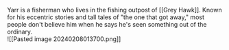 Yarr is a fisherman who lives in the fishing outpost of [[Grey Hawk]].  Known for his eccentric stories and tall tales of "the one that got away," most people don't believe him when he says he's seen something out of the ordinary.  
![[Pasted image 20240208013700.png]]